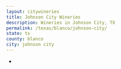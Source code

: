```yaml
---
layout: citywineries
title: Johnson City Wineries
description: Wineries in Johnson City, TX
permalink: /texas/blanco/johnson-city/
state: tx
county: blanco
city: johnson city
---
```

-
